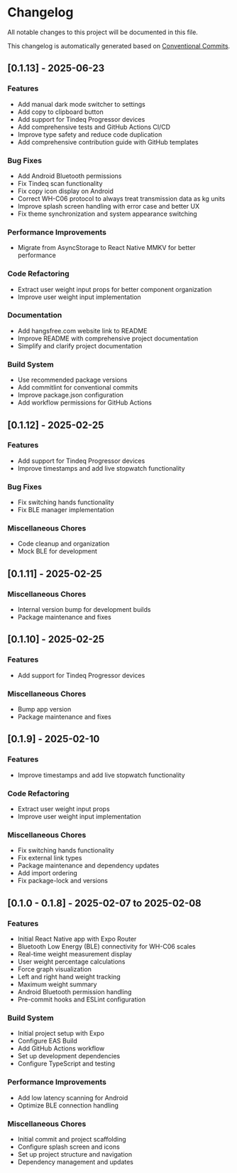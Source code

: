 # Changelog

All notable changes to this project will be documented in this file.

This changelog is automatically generated based on [Conventional Commits](https://www.conventionalcommits.org/).

## [0.1.13] - 2025-06-23

### Features

- Add manual dark mode switcher to settings
- Add copy to clipboard button
- Add support for Tindeq Progressor devices
- Add comprehensive tests and GitHub Actions CI/CD
- Improve type safety and reduce code duplication
- Add comprehensive contribution guide with GitHub templates

### Bug Fixes

- Add Android Bluetooth permissions
- Fix Tindeq scan functionality
- Fix copy icon display on Android
- Correct WH-C06 protocol to always treat transmission data as kg units
- Improve splash screen handling with error case and better UX
- Fix theme synchronization and system appearance switching

### Performance Improvements

- Migrate from AsyncStorage to React Native MMKV for better performance

### Code Refactoring

- Extract user weight input props for better component organization
- Improve user weight input implementation

### Documentation

- Add hangsfree.com website link to README
- Improve README with comprehensive project documentation
- Simplify and clarify project documentation

### Build System

- Use recommended package versions
- Add commitlint for conventional commits
- Improve package.json configuration
- Add workflow permissions for GitHub Actions

## [0.1.12] - 2025-02-25

### Features

- Add support for Tindeq Progressor devices
- Improve timestamps and add live stopwatch functionality

### Bug Fixes

- Fix switching hands functionality
- Fix BLE manager implementation

### Miscellaneous Chores

- Code cleanup and organization
- Mock BLE for development

## [0.1.11] - 2025-02-25

### Miscellaneous Chores

- Internal version bump for development builds
- Package maintenance and fixes

## [0.1.10] - 2025-02-25

### Features

- Add support for Tindeq Progressor devices

### Miscellaneous Chores

- Bump app version
- Package maintenance and fixes

## [0.1.9] - 2025-02-10

### Features

- Improve timestamps and add live stopwatch functionality

### Code Refactoring

- Extract user weight input props
- Improve user weight input implementation

### Miscellaneous Chores

- Fix switching hands functionality
- Fix external link types
- Package maintenance and dependency updates
- Add import ordering
- Fix package-lock and versions

## [0.1.0 - 0.1.8] - 2025-02-07 to 2025-02-08

### Features

- Initial React Native app with Expo Router
- Bluetooth Low Energy (BLE) connectivity for WH-C06 scales
- Real-time weight measurement display
- User weight percentage calculations
- Force graph visualization
- Left and right hand weight tracking
- Maximum weight summary
- Android Bluetooth permission handling
- Pre-commit hooks and ESLint configuration

### Build System

- Initial project setup with Expo
- Configure EAS Build
- Add GitHub Actions workflow
- Set up development dependencies
- Configure TypeScript and testing

### Performance Improvements

- Add low latency scanning for Android
- Optimize BLE connection handling

### Miscellaneous Chores

- Initial commit and project scaffolding
- Configure splash screen and icons
- Set up project structure and navigation
- Dependency management and updates 